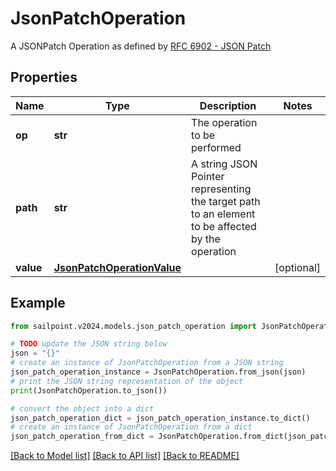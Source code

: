 # JsonPatchOperation

A JSONPatch Operation as defined by [RFC 6902 - JSON Patch](https://tools.ietf.org/html/rfc6902)

## Properties

Name | Type | Description | Notes
------------ | ------------- | ------------- | -------------
**op** | **str** | The operation to be performed | 
**path** | **str** | A string JSON Pointer representing the target path to an element to be affected by the operation | 
**value** | [**JsonPatchOperationValue**](JsonPatchOperationValue.md) |  | [optional] 

## Example

```python
from sailpoint.v2024.models.json_patch_operation import JsonPatchOperation

# TODO update the JSON string below
json = "{}"
# create an instance of JsonPatchOperation from a JSON string
json_patch_operation_instance = JsonPatchOperation.from_json(json)
# print the JSON string representation of the object
print(JsonPatchOperation.to_json())

# convert the object into a dict
json_patch_operation_dict = json_patch_operation_instance.to_dict()
# create an instance of JsonPatchOperation from a dict
json_patch_operation_from_dict = JsonPatchOperation.from_dict(json_patch_operation_dict)
```
[[Back to Model list]](../README.md#documentation-for-models) [[Back to API list]](../README.md#documentation-for-api-endpoints) [[Back to README]](../README.md)


